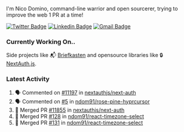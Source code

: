 
I'm Nico Domino, command-line warrior and open sourcerer, trying to improve the web 1 PR at a time!

[![Twitter Badge](https://img.shields.io/badge/-@ndom91-1ca0f1?style=flat-square&labelColor=1ca0f1&logo=twitter&logoColor=white&link=https://twitter.com/ndom91)](https://twitter.com/ndom91) [![Linkedin Badge](https://img.shields.io/badge/-ndom91-blue?style=flat-square&logo=Linkedin&logoColor=white&link=https://www.linkedin.com/in/ndom91/)](https://www.linkedin.com/in/ndom91/) [![Gmail Badge](https://img.shields.io/badge/-yo@ndo.dev-c14438?style=flat-square&logo=mail.ru&logoColor=white&link=mailto:yo@ndo.dev)](mailto:yo@ndo.dev)

### Currently Working On..

Side projects like 📬 [Briefkasten](https://briefkastenhq.com) and opensource libraries like 🔒 [NextAuth.js](https://github.com/nextauthjs/next-auth).

<!--START_SECTION_PROFILE_VIEWS:readme-info-->
<!--END_SECTION_PROFILE_VIEWS:readme-info-->

<!--START_SECTION_DAILY_COMMIT:readme-info-->
<!--END_SECTION_DAILY_COMMIT:readme-info-->

<!--START_SECTION_WEEKLY_COMMIT:readme-info-->
<!--END_SECTION_WEEKLY_COMMIT:readme-info-->

### Latest Activity

<!--START_SECTION:activity-->
1. 🗣 Commented on [#11197](https://github.com/nextauthjs/next-auth/pull/11197#issuecomment-2366887426) in [nextauthjs/next-auth](https://github.com/nextauthjs/next-auth)
2. 🗣 Commented on [#5](https://github.com/ndom91/rose-pine-hyprcursor/issues/5#issuecomment-2366884073) in [ndom91/rose-pine-hyprcursor](https://github.com/ndom91/rose-pine-hyprcursor)
3. 🎉 Merged PR [#11855](https://github.com/nextauthjs/next-auth/pull/11855) in [nextauthjs/next-auth](https://github.com/nextauthjs/next-auth)
4. 🎉 Merged PR [#128](https://github.com/ndom91/react-timezone-select/pull/128) in [ndom91/react-timezone-select](https://github.com/ndom91/react-timezone-select)
5. 🎉 Merged PR [#131](https://github.com/ndom91/react-timezone-select/pull/131) in [ndom91/react-timezone-select](https://github.com/ndom91/react-timezone-select)
<!--END_SECTION:activity-->
